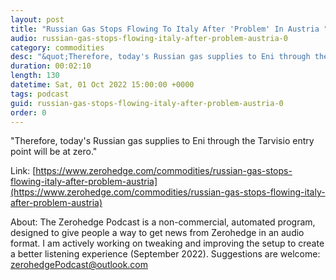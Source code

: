 ```yaml
---
layout: post
title: "Russian Gas Stops Flowing To Italy After 'Problem' In Austria "
audio: russian-gas-stops-flowing-italy-after-problem-austria-0
category: commodities
desc: "&quot;Therefore, today's Russian gas supplies to Eni through the Tarvisio entry point will be at zero.&quot; "
duration: 00:02:10
length: 130
datetime: Sat, 01 Oct 2022 15:00:00 +0000
tags: podcast
guid: russian-gas-stops-flowing-italy-after-problem-austria-0
order: 0
---
```

&quot;Therefore, today's Russian gas supplies to Eni through the Tarvisio entry point will be at zero.&quot; 

Link: [https://www.zerohedge.com/commodities/russian-gas-stops-flowing-italy-after-problem-austria](https://www.zerohedge.com/commodities/russian-gas-stops-flowing-italy-after-problem-austria)

About: The Zerohedge Podcast is a non-commercial, automated program, designed to give people a way to get news from Zerohedge in an audio format.  I am actively working on tweaking and improving the setup to create a better listening experience (September 2022).  Suggestions are welcome: [zerohedgePodcast@outlook.com](mailto:zerohedgePodcast@outlook.com)